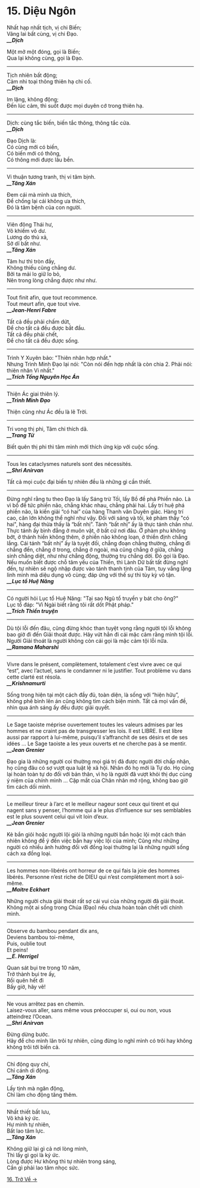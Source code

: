 # 15. Diệu Ngôn

Nhất hạp nhất tịch, vị chi Biến;  
Vãng lai bất cùng, vị chi Đạo.  
***\_\_Dịch***

Một mở một đóng, gọi là Biến;  
Qua lại không cùng, gọi là Đạo.

***

Tịch nhiên bất động;  
Cảm nhi toại thông thiên hạ chi cố.  
***\_\_Dịch***

Im lặng, không động;  
Đến lúc cảm, thì suốt được mọi duyên cớ trong thiên hạ.  

***

Dịch: cùng tắc biến, biến tắc thông, thông tắc cửa.  
***\_\_Dịch***

Đạo Dịch là:  
Có cùng mới có biến,  
Có biến mới có thông,  
Có thông mới được lâu bền.  

***

Vi thuận tương tranh, thị vi tâm bịnh.  
***\_\_Tăng Xán***

Đem cái mà mình ưa thích,  
Để chống lại cái không ưa thích,  
Đó là tâm bệnh của con người.

***

Viên đông Thái hư,  
Vô khiếm vô dư.  
Lương do thủ xả,  
Sở dĩ bất như.  
***\_\_Tăng Xán***


Tâm hư thì tròn đầy,  
Không thiếu cũng chẳng dư.  
Bởi ta mải lo giữ lo bỏ,  
Nên trong lòng chẳng được như như.

***

Tout finit afin, que tout recommence.  
Tout meurt afin, que tout vive.  
***\_\_Jean-Henri Fabre***

Tất cả đều phải chấm dứt,  
Để cho tất cả đều được bắt đầu.  
Tất cả đều phải chết,  
Để cho tất cả đều được sống.

***

Trình Y Xuyên bảo: "Thiên nhân hợp nhất."  
Nhưng Trình Minh Đạo lại nói: "Còn nói đến hợp nhất là còn chia 2. Phải nói:
thiên nhân Vi nhất."  
***\_\_Trích Tống Nguyên Học Án***

***

Thiện Ác giai thiên lý.  
***\_\_Trình Minh Đạo***

Thiện cũng như Ác đều là lẽ Trời.

***

Tri vong thị phi, Tâm chi thích dã.  
***\_\_Trang Tử***

Biết quên thị phi thì tâm mình mới thích ứng kịp với cuộc sống.

***

Tous les cataclysmes naturels sont des nécessités.  
***\_\_Shri Anirvan***

Tất cả mọi cuộc đại biến tự nhiên đều là những gì cần thiết.

***

Đừng nghĩ rằng tu theo Đạo là lấy Sáng trừ Tối, lấy Bồ đề phá Phiền não. Là vì
bồ đề tức phiền não, chẳng khác nhau, chẳng phải hai. Lấy trí huệ phá phiền
não, là kiến giải “có hai” của hàng Thanh văn Duyên giác. Hàng trí cao, căn lớn
không thể nghĩ như vậy. Đối với sáng và tối, kẻ phàm thấy "có hai", hàng đại
thừa thấy là “bất nhị”. Tánh “bất nhị” ấy là thực tánh chân như. Thực tánh ấy
bình đẳng ở muôn vật, ở bất cứ nơi đâu. Ở phàm phu không bớt, ở thánh hiền
không thêm, ở phiền não không loạn, ở thiền định chẳng lắng. Cái tánh “bất nhị”
ấy là tuyệt đối, chẳng đoạn chẳng thường, chẳng đi chẳng đến, chẳng ở trong,
chẳng ở ngoài, mà cũng chẳng ở giữa, chẳng sinh chẳng diệt, như như chẳng động,
thường trụ chẳng dời. Đó gọi là Đạo. Nếu muốn biết được chỗ tâm yếu của Thiền,
thì Lành Dữ bất tất đừng nghĩ đến, tự nhiên sẽ ngộ nhập được vào tánh thanh
tịnh của Tâm, tuy vắng lặng linh minh mà diệu dụng vô cùng; đáp ứng với thế sự
thì tùy kỳ vô tận.  
***\_\_Lục tổ Huệ Năng***

***

Có người hỏi Lục tổ Huệ Năng: "Tại sao Ngũ tổ truyền y bát cho ông?"  
Lục tổ đáp: "Vì Ngài biết rằng tôi rất dốt Phật pháp."  
***\_\_Trích Thiền truyện***

***

Dù tội lỗi đến đâu, cũng đừng khóc than tuyệt vọng rằng người tội lỗi không bao
giờ đi đến Giải thoát được. Hãy vứt hẳn đi cái mặc cảm rằng mình tội lỗi. Người
Giải thoát là người không còn cái gọi là mặc cảm tội lỗi nữa.  
***\_\_Ramana Maharshi***

***

Vivre dans le présent, complètement, totalement c’est vivre avec ce qui “est”,
avec l’actuel, sans le condamner ni le justifier. Tout problème vu dans cette
clarté est résola.  
***\_\_Krishnamurti***

Sống trong hiện tại một cách đầy đủ, toàn diện, là sống với “hiện hữu”, không
phê bình lên án cũng không tìm cách biện minh. Tất cả mọi vấn đề, nhìn qua ánh
sáng ấy đều được giải quyết.

***

Le Sage taoiste méprise ouvertement toutes les valeurs admises par les hommes
et ne craint pas de transgresser les lois. Il est LIBRE. Il est libre aussi par
rapport à lui-même, puisqu’il s’affranchit de ses désirs et de ses idées ... Le
Sage taoiste a les yeux ouverts et ne cherche pas à se mentir.  
***\_\_Jean Grenier***

Đạo gia là những người coi thường mọi giá trị đã được người đời chấp nhận, họ
cũng đâu có sợ vượt qua luật lệ xã hội. Nhân đó họ mới là Tự do. Họ cũng lại
hoàn toàn tự do đối với bản thân, vì họ là người đã vượt khỏi thị dục cùng ý
niệm của chính mình ... Cặp mắt của Chân nhân mở rộng, không bao giờ tìm cách
dối mình.

***

Le meilleur tireur à l’arc et le meilleur nageur sont ceux qui tirent et qui
nagent sans y penser, l’homme qui a le plus d’influence sur ses semblables est
le plus souvent celui qui vit loin d’eux.  
***\_\_Jean Grenier***

Kẻ bắn giỏi hoặc người lội giỏi là những người bắn hoặc lội một cách thản nhiên
không để ý đến việc bắn hay việc lội của mình; Cũng như những người có nhiều
ảnh hưởng đối với đồng loại thường lại là những người sống cách xa đồng loại.

***

Les hommes non-libérés ont horreur de ce qui fais la joie des hommes libérés.
Personne n’est riche de DIEU qui n’est complètement mort à soi-même.  
***\_\_Maitre Eckhart***

Những người chưa giải thoát rất sợ cái vui của những người đã giải thoát. Không
một ai sống trong Chúa (Đạo) nếu chưa hoàn toàn chết với chính mình.

***

Observe du bambou pendant dix ans,  
Deviens bambou toi-même,  
Puis, oublie tout  
Et peins!  
***\_\_E. Herrigel***

Quan sát bụi tre trong 10 năm,  
Trở thành bụi tre ấy,  
Rồi quên hết đi  
Bấy giờ, hãy vẽ!

***

Ne vous arrêtez pas en chemin.  
Laisez-vous aller, sans même vous préoccuper si, oui ou non, vous atteindrez
l’Ocean.  
***\_\_Shri Anirvan***

Đừng dừng bước.  
Hãy để cho mình lăn trôi tự nhiên, cũng đừng lo nghĩ mình có trôi hay không
không trôi tới biến cả.

***

Chỉ động quy chỉ,  
Chỉ cánh di động.  
***\_\_Tăng Xán***

Lấy tịnh mà ngăn động,  
Chỉ làm cho động tăng thêm.

***

Nhất thiết bất lưu,  
Vô khả ký ức.  
Hư minh tự nhiên,  
Bất lao tâm lực.  
***\_\_Tăng Xán***

Không giữ lại gì cả nơi lòng mình,  
Thì lấy gì gọi là ký ức.  
Lòng được Hư không thì tự nhiên trong sáng,  
Cần gì phải lao tâm nhọc sức.

[16. Trở Về &rarr;](https://github.com/thaicuc/tinh-hoa-dao-hoc/blob/master/contents/16-tro-ve.md)
